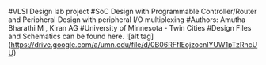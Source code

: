 
#VLSI Design lab project
#SoC Design with Programmable Controller/Router and Peripheral Design with peripheral I/O multiplexing
#Authors: Amutha Bharathi M ,         Kiran AG
#University of Minnesota - Twin Cities
#Design Files and Schematics can be found here.
![alt tag] (https://drive.google.com/a/umn.edu/file/d/0B06RFfIEojzocnlYUW1pTzRncUU)
